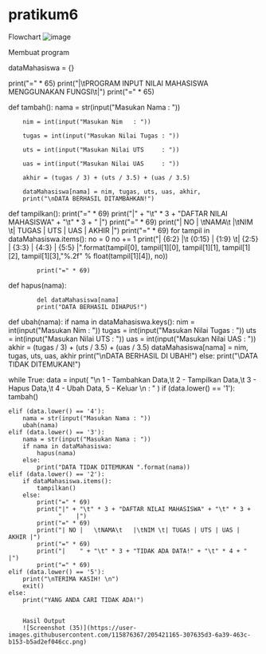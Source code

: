 # pratikum6
Flowchart
![image](https://user-images.githubusercontent.com/115876367/205421258-9d517f3d-5d08-4f7c-aac3-cbe78fbd44e0.png)


Membuat program 

dataMahasiswa = {}

print("=" * 65)
print("|\tPROGRAM INPUT NILAI MAHASISWA MENGGUNAKAN FUNGSI\t|")
print("=" * 65)


def tambah():
        nama = str(input("Masukan Nama : "))
        
        nim = int(input("Masukan Nim   : "))
        
        tugas = int(input("Masukan Nilai Tugas : "))
        
        uts = int(input("Masukan Nilai UTS     : "))
        
        uas = int(input("Masukan Nilai UAS     : "))
        
        akhir = (tugas / 3) + (uts / 3.5) + (uas / 3.5)
        
        dataMahasiswa[nama] = nim, tugas, uts, uas, akhir,
        print("\nDATA BERHASIL DITAMBAHKAN!")
def tampilkan():
        print("=" * 69)
        print("|" + "\t" * 3 + "DAFTAR NILAI MAHASISWA" + "\t" * 3 +
                  "    |")
        print("=" * 69)
        print("| NO |   \tNAMA\t   |\tNIM \t| TUGAS | UTS | UAS | AKHIR |")
        print("=" * 69)
        for tampil in dataMahasiswa.items():
            no = 0
            no += 1
            print("| {6:2} |\t {0:15}   | {1:9} \t| {2:5} | {3:3} | {4:3} | {5:5} |".format(tampil[0], tampil[1][0], tampil[1][1], tampil[1][2], tampil[1][3],"%.2f" % float(tampil[1][4]), no))
            
            print("=" * 69)
def hapus(nama):

            del dataMahasiswa[nama]
            print("DATA BERHASIL DIHAPUS!")
 
def ubah(nama):
        if nama in dataMahasiswa.keys():
            nim = int(input("Masukan Nim  : "))
            tugas = int(input("Masukan Nilai Tugas : "))
            uts = int(input("Masukan Nilai UTS     : "))
            uas = int(input("Masukan Nilai UAS     : "))
            akhir = (tugas / 3) + (uts / 3.5) + (uas / 3.5)
            dataMahasiswa[nama] = nim, tugas, uts, uas, akhir
            print("\nDATA BERHASIL DI UBAH!")
        else:
            print("\DATA TIDAK DITEMUKAN!")

while True:
    data = input(
        "\n 1 - Tambahkan Data,\t 2 - Tampilkan Data,\t 3 - Hapus Data,\t 4 - Ubah Data, 5 - Keluar \n : "
    )
    if (data.lower() == '1'):
        tambah()

    elif (data.lower() == '4'):
        nama = str(input("Masukan Nama : "))
        ubah(nama)
    elif (data.lower() == '3'):
        nama = str(input("Masukan Nama : "))
        if nama in dataMahasiswa:
            hapus(nama)
        else:
            print("DATA TIDAK DITEMUKAN ".format(nama))
    elif (data.lower() == '2'):
        if dataMahasiswa.items():
            tampilkan()
        else:
            print("=" * 69)
            print("|" + "\t" * 3 + "DAFTAR NILAI MAHASISWA" + "\t" * 3 +
                  "    |")
            print("=" * 69)
            print("| NO |   \tNAMA\t   |\tNIM \t| TUGAS | UTS | UAS | AKHIR |")
            print("=" * 69)
            print("|    " + "\t" * 3 + "TIDAK ADA DATA!" + "\t" * 4 + "    |")
            print("=" * 69)
    elif (data.lower() == '5'):
        print("\nTERIMA KASIH! \n")
        exit()
    else:
        print("YANG ANDA CARI TIDAK ADA!")
        
        
        Hasil Output
        ![Screenshot (35)](https://user-images.githubusercontent.com/115876367/205421165-307635d3-6a39-463c-b153-b5ad2ef046cc.png)

